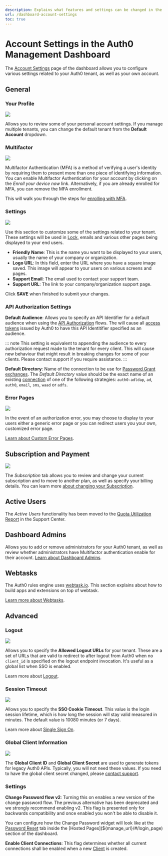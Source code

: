 ```yaml
---
description: Explains what features and settings can be changed in the Account Settings page of the dashboard.
url: /dashboard-account-settings
toc: true
---
```

# Account Settings in the Auth0 Management Dashboard

The [Account Settings](${manage_url}/#/account) page of the dashboard allows you to configure various settings related to your Auth0 tenant, as well as your own account.

## General

### Your Profile

![](/media/articles/tutorials/account-settings/your-profile.png)

Allows you to review some of your personal account settings. If you manage multiple tenants, you can change the default tenant from the **Default Account** dropdown.

### Multifactor 

![](/media/articles/tutorials/account-settings/multifactor.png)

Multifactor Authentication (MFA) is a method of verifying a user's identity by requiring them to present more than one piece of identifying information. You can enable Multifactor Authentication for your account by clicking on the _Enroll your device now_ link. Alternatively, if you are already enrolled for MFA, you can remove the MFA enrollment.

This will walk you through the steps for [enrolling with MFA](/multifactor-authentication/guardian/user-guide).

### Settings

![](/media/articles/tutorials/account-settings/settings.png)

Use this section to customize some of the settings related to your tenant. These settings will be used in [Lock](https://auth0.com/lock), emails and various other pages being displayed to your end users.

* **Friendly Name**: This is the name you want to be displayed to your users, usually the name of your company or organization.
* **Logo URL**: In this field, enter the URL where you have a square image saved. This image will appear to your users on various screens and pages.
* **Support Email**: The email used to contact your support team.
* **Support URL**: The link to your company/organization support page.

Click **SAVE** when finished to submit your changes.

### API Authorization Settings

**Default Audience**: Allows you to specify an API Identifier for a default audience when using the [API Authorization](/api-auth) flows. The will cause all [access tokens](/tokens/access-token) issued by Auth0 to have this API Identitifier specified as an audience.

::: note
This setting is equivalent to appending the audience to every authorization request made to the tenant for every client. This will cause new behaviour that might result in breaking changes for some of your clients. Please contact support if you require assistance.
:::

**Default Directory**: Name of the connection to be use for [Password Grant exchanges](/api-auth/tutorials/password-grant). The _Default Directory_ value should be the exact name of an existing [connection](/connections) of one of the following strategies: `auth0-adldap`, `ad`, `auth0`, `email`, `sms`, `waad` or `adfs`.

### Error Pages

![](/media/articles/tutorials/account-settings/error-pages.png)

In the event of an authorization error, you may choose to display to your users either a generic error page or you can redirect users you your own, customized error page.

[Learn about Custom Error Pages](/hosted-pages/custom-error-pages).

## Subscription and Payment

![](/media/articles/tutorials/account-settings/billing.png)

The _Subscription_ tab allows you to review and change your current subscription and to move to another plan, as well as specify your billing details. You can learn more [about changing your Subscription](/support/subscription).

## Active Users

The _Active Users_ functionality has been moved to the [Quota Utilization Report](https://support.auth0.com/reports/quota) in the Support Center.

## Dashboard Admins

Allows you to add or remove administrators for your Auth0 tenant, as well as review whether administrators have Multifactor authentication enable for their account. [Learn about Dashboard Admins](/tutorials/manage-dashboard-admins).

## Webtasks

The Auth0 rules engine uses [webtask.io](https://webtask.io/). This section explains about how to build apps and extensions on top of webtask.

[Learn more about Webtasks](https://webtask.io/).

## Advanced

### Logout

![](/media/articles/tutorials/account-settings/logout-urls.png)

Allows you to specify the **Allowed Logout URLs** for your tenant. These are a set of URLs that are valid to redirect to after logout from Auth0 when no `client_id` is specified on the logout endpoint invocation. It's useful as a global list when SSO is enabled. 

Learn more about [Logout](/logout).

### Session Timeout

![](/media/articles/tutorials/account-settings/session-timeout.png)

Allows you to specify the **SSO Cookie Timeout**. This value is the login session lifetime, which is how long the session will stay valid measured in minutes. The default value is 10080 minutes (or 7 days).

Learn more about [Single Sign On](/sso/current).

### Global Client Information

![](/media/articles/tutorials/account-settings/global-client-information.png)

The **Global Client ID** and **Global Client Secret** are used to generate tokens for legacy Auth0 APIs. Typically, you will not need these values. If you need to have the global client secret changed, please [contact support](https://support.auth0.com).

### Settings

**Change Password flow v2**: Turning this on enables a new version of the change password flow. The previous alternative has been deprecated and we strongly recommend enabling v2. This flag is presented only for backwards compatibility and once enabled you won't be able to disable it. 

You can configure how the Change Password widget will look like at the [Password Reset](${manage_url}/#/password_reset) tab inside the [Hosted Pages](${manage_url}/#/login_page) section of the dashboard.

**Enable Client Connections**: This flag determines whether all current connections shall be enabled when a new [Client](${manage_url}/#/clients) is created.
